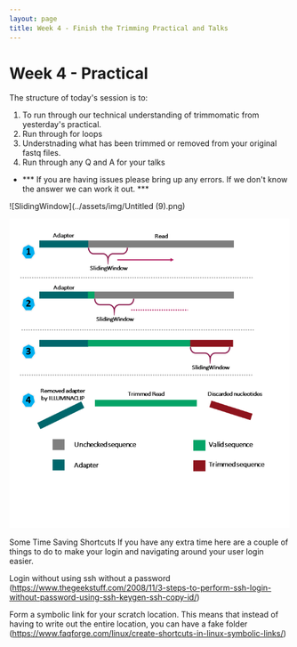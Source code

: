 ```yaml
---
layout: page
title: Week 4 - Finish the Trimming Practical and Talks
---
```


Week 4 - Practical
=====================

The structure of today's session is to:

1. To run through our technical understanding of trimmomatic from yesterday's practical. 
2. Run through for loops 
3. Understnading what has been trimmed or removed from your original fastq files. 
4. Run through any Q and A for your talks 
- *** If you are having issues please bring up any errors. If we don't know the answer we can work it out. ***




 ![SlidingWindow](../assets/img/Untitled (9).png)








 ![SlidingWindow](../assets/img/slidingwindow.png)









Some Time Saving Shortcuts If you have any extra time here are a couple of things to do to make your login and navigating around your user login easier.

Login without using ssh without a password (https://www.thegeekstuff.com/2008/11/3-steps-to-perform-ssh-login-without-password-using-ssh-keygen-ssh-copy-id/)

Form a symbolic link for your scratch location. This means that instead of having to write out the entire location, you can have a fake folder (https://www.faqforge.com/linux/create-shortcuts-in-linux-symbolic-links/)
